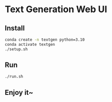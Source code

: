 # Text Generation Web UI

## Install

```bash
conda create -n textgen python=3.10
conda activate textgen
./setup.sh
```

## Run

```bash
./run.sh
```

## Enjoy it~
